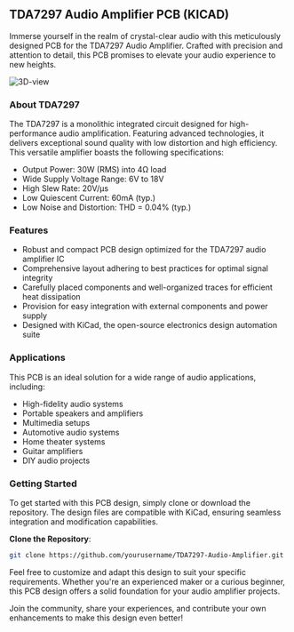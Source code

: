 ## TDA7297 Audio Amplifier PCB (KICAD)

Immerse yourself in the realm of crystal-clear audio with this meticulously designed PCB for the TDA7297 Audio Amplifier. Crafted with precision and attention to detail, this PCB promises to elevate your audio experience to new heights.

![3D-view](https://github.com/bibekganesh4/PCB_Designs/assets/78734039/cbd271f1-72a0-4d00-906e-29c66b8bf901)


### About TDA7297

The TDA7297 is a monolithic integrated circuit designed for high-performance audio amplification. Featuring advanced technologies, it delivers exceptional sound quality with low distortion and high efficiency. This versatile amplifier boasts the following specifications:

- Output Power: 30W (RMS) into 4Ω load
- Wide Supply Voltage Range: 6V to 18V
- High Slew Rate: 20V/μs
- Low Quiescent Current: 60mA (typ.)
- Low Noise and Distortion: THD = 0.04% (typ.)

### Features

- Robust and compact PCB design optimized for the TDA7297 audio amplifier IC
- Comprehensive layout adhering to best practices for optimal signal integrity
- Carefully placed components and well-organized traces for efficient heat dissipation
- Provision for easy integration with external components and power supply
- Designed with KiCad, the open-source electronics design automation suite

### Applications

This PCB is an ideal solution for a wide range of audio applications, including:

- High-fidelity audio systems
- Portable speakers and amplifiers
- Multimedia setups
- Automotive audio systems
- Home theater systems
- Guitar amplifiers
- DIY audio projects

### Getting Started

To get started with this PCB design, simply clone or download the repository. The design files are compatible with KiCad, ensuring seamless integration and modification capabilities.

**Clone the Repository**: 
   ```bash
   git clone https://github.com/yourusername/TDA7297-Audio-Amplifier.git
   ```

Feel free to customize and adapt this design to suit your specific requirements. Whether you're an experienced maker or a curious beginner, this PCB design offers a solid foundation for your audio amplifier projects.

Join the community, share your experiences, and contribute your own enhancements to make this design even better!
